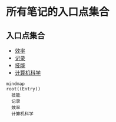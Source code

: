 # 所有笔记的入口点集合

## 入口点集合

* [效率](efficient/efficient_entry.md)
* [记录](record/record_entry.md)
* [技能](skill/skill_entry.md)
* [计算机科学](cs/cs_entry.md)

```mermaid
mindmap
root((Entry))
  技能
  记录
  效率
  计算机科学
```
